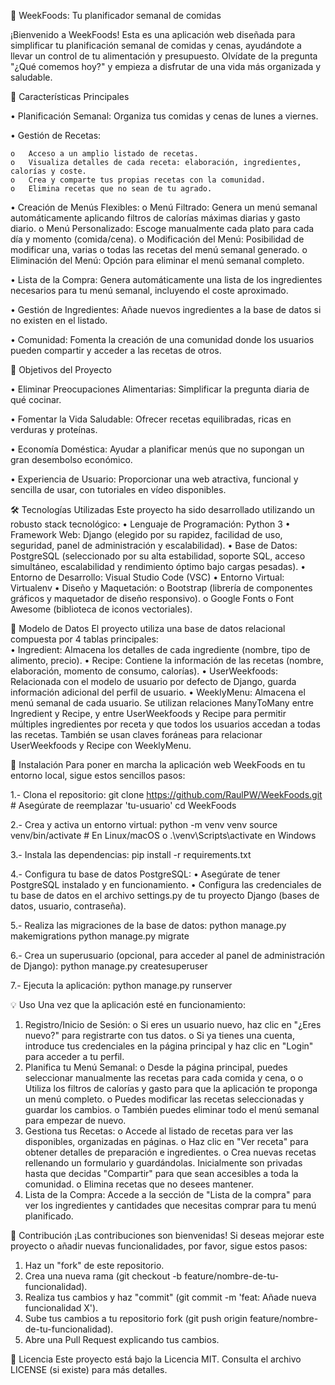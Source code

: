 🥗 WeekFoods: Tu planificador semanal de comidas

¡Bienvenido a WeekFoods! Esta es una aplicación web diseñada para simplificar tu planificación semanal de comidas y cenas, ayudándote a llevar un control de tu alimentación y presupuesto. Olvídate de la pregunta "¿Qué comemos hoy?" y empieza a disfrutar de una vida más organizada y saludable.

🌟 Características Principales

•	Planificación Semanal: Organiza tus comidas y cenas de lunes a viernes. 

•	Gestión de Recetas:

    o	Acceso a un amplio listado de recetas. 
    o	Visualiza detalles de cada receta: elaboración, ingredientes, calorías y coste. 
    o	Crea y comparte tus propias recetas con la comunidad. 
    o	Elimina recetas que no sean de tu agrado. 
    
•	Creación de Menús Flexibles:
    o	Menú Filtrado: Genera un menú semanal automáticamente aplicando filtros de calorías máximas diarias y gasto diario. 
    o	Menú Personalizado: Escoge manualmente cada plato para cada día y momento (comida/cena). 
    o	Modificación del Menú: Posibilidad de modificar una, varias o todas las recetas del menú semanal generado. 
    o	Eliminación del Menú: Opción para eliminar el menú semanal completo. 
    
•	Lista de la Compra: Genera automáticamente una lista de los ingredientes necesarios para tu menú semanal, incluyendo el coste aproximado. 

•	Gestión de Ingredientes: Añade nuevos ingredientes a la base de datos si no existen en el listado. 

•	Comunidad: Fomenta la creación de una comunidad donde los usuarios pueden compartir y acceder a las recetas de otros. 

🎯 Objetivos del Proyecto

•	Eliminar Preocupaciones Alimentarias: Simplificar la pregunta diaria de qué cocinar. 

•	Fomentar la Vida Saludable: Ofrecer recetas equilibradas, ricas en verduras y proteínas. 

•	Economía Doméstica: Ayudar a planificar menús que no supongan un gran desembolso económico. 

•	Experiencia de Usuario: Proporcionar una web atractiva, funcional y sencilla de usar, con tutoriales en vídeo disponibles. 

🛠️ Tecnologías Utilizadas
Este proyecto ha sido desarrollado utilizando un robusto stack tecnológico: 
•	Lenguaje de Programación: Python 3 
•	Framework Web: Django (elegido por su rapidez, facilidad de uso, seguridad, panel de administración y escalabilidad). 
•	Base de Datos: PostgreSQL (seleccionado por su alta estabilidad, soporte SQL, acceso simultáneo, escalabilidad y rendimiento óptimo bajo cargas pesadas). 
•	Entorno de Desarrollo: Visual Studio Code (VSC) 
•	Entorno Virtual: Virtualenv 
•	Diseño y Maquetación:
    o	Bootstrap (librería de componentes gráficos y maquetador de diseño responsivo). 
    o	Google Fonts 
    o	Font Awesome (biblioteca de iconos vectoriales). 

📂 Modelo de Datos
El proyecto utiliza una base de datos relacional compuesta por 4 tablas principales:  
•	Ingredient: Almacena los detalles de cada ingrediente (nombre, tipo de alimento, precio). 
•	Recipe: Contiene la información de las recetas (nombre, elaboración, momento de consumo, calorías). 
•	UserWeekfoods: Relacionada con el modelo de usuario por defecto de Django, guarda información adicional del perfil de usuario. 
•	WeeklyMenu: Almacena el menú semanal de cada usuario. 
Se utilizan relaciones ManyToMany entre Ingredient y Recipe, y entre UserWeekfoods y Recipe para permitir múltiples ingredientes por receta y que todos los usuarios accedan a todas las recetas. También se usan claves foráneas para relacionar UserWeekfoods y Recipe con WeeklyMenu. 

🚀 Instalación
Para poner en marcha la aplicación web WeekFoods en tu entorno local, sigue estos sencillos pasos: 

1.- Clona el repositorio:
git clone https://github.com/RaulPW/WeekFoods.git # Asegúrate de reemplazar 'tu-usuario'
cd WeekFoods

2.- Crea y activa un entorno virtual:
python -m venv venv
source venv/bin/activate # En Linux/macOS
o .\venv\Scripts\activate en Windows

3.- Instala las dependencias:
pip install -r requirements.txt

4.- Configura tu base de datos PostgreSQL:
•	Asegúrate de tener PostgreSQL instalado y en funcionamiento.
•	Configura las credenciales de tu base de datos en el archivo settings.py de tu proyecto Django (bases de datos, usuario, contraseña).

5.- Realiza las migraciones de la base de datos:
python manage.py makemigrations
python manage.py migrate

6.- Crea un superusuario (opcional, para acceder al panel de administración de Django):
python manage.py createsuperuser

7.- Ejecuta la aplicación:
python manage.py runserver

💡 Uso
Una vez que la aplicación esté en funcionamiento:
1.	Registro/Inicio de Sesión:
    o	Si eres un usuario nuevo, haz clic en "¿Eres nuevo?" para registrarte con tus datos. 
    o	Si ya tienes una cuenta, introduce tus credenciales en la página principal y haz clic en "Login" para acceder a tu perfil. 
2.	Planifica tu Menú Semanal:
    o	Desde la página principal, puedes seleccionar manualmente las recetas para cada comida y cena, o
    o	Utiliza los filtros de calorías y gasto para que la aplicación te proponga un menú completo. 
    o	Puedes modificar las recetas seleccionadas y guardar los cambios. 
    o	También puedes eliminar todo el menú semanal para empezar de nuevo. 
3.	Gestiona tus Recetas:
    o	Accede al listado de recetas para ver las disponibles, organizadas en páginas. 
    o	Haz clic en "Ver receta" para obtener detalles de preparación e ingredientes. 
    o	Crea nuevas recetas rellenando un formulario y guardándolas. Inicialmente son privadas hasta que decidas "Compartir" para que sean accesibles a toda la comunidad. 
    o	Elimina recetas que no desees mantener. 
4.	Lista de la Compra: Accede a la sección de "Lista de la compra" para ver los ingredientes y cantidades que necesitas comprar para tu menú planificado.

🤝 Contribución
¡Las contribuciones son bienvenidas! Si deseas mejorar este proyecto o añadir nuevas funcionalidades, por favor, sigue estos pasos:
1.	Haz un "fork" de este repositorio.
2.	Crea una nueva rama (git checkout -b feature/nombre-de-tu-funcionalidad).
3.	Realiza tus cambios y haz "commit" (git commit -m 'feat: Añade nueva funcionalidad X').
4.	Sube tus cambios a tu repositorio fork (git push origin feature/nombre-de-tu-funcionalidad).
5.	Abre una Pull Request explicando tus cambios.

📄 Licencia
Este proyecto está bajo la Licencia MIT. Consulta el archivo LICENSE (si existe) para más detalles.


